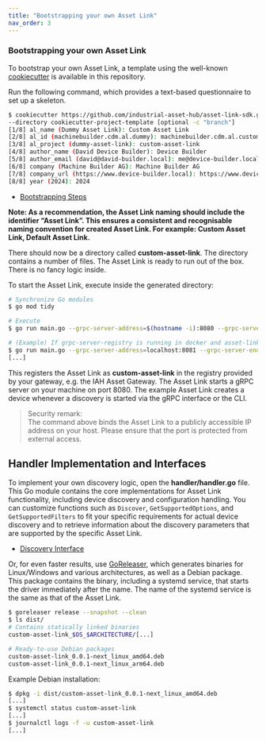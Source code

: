 ```yaml
---
title: "Bootstrapping your own Asset Link"
nav_order: 3
---
```


### Bootstrapping your own Asset Link

To bootstrap your own Asset Link, a template using the well-known
[cookiecutter](https://github.com/cookiecutter/cookiecutter/) is available in this repository.

Run the following command, which provides a text-based questionnaire to set up a skeleton.

```bash
$ cookiecutter https://github.com/industrial-asset-hub/asset-link-sdk.git
--directory cookiecutter-project-template [optional -c "branch"]
[1/8] al_name (Dummy Asset Link): Custom Asset Link
[2/8] al_id (machinebuilder.cdm.al.dummy): machinebuilder.cdm.al.custom
[3/8] al_project (dummy-asset-link): custom-asset-link
[4/8] author_name (David Device Builder): Device Builder
[5/8] author_email (david@david-builder.local): me@device-builder.local
[6/8] company (Machine Builder AG): Machine Builder AG
[7/8] company_url (https://www.device-builder.local): https://www.device-builder.local
[8/8] year (2024): 2024
```
- [Bootstrapping Steps](https://github.com/industrial-asset-hub/asset-link-sdk/tree/main/docs/images/bootstrap-steps.gif)

**Note: As a recommendation, the Asset Link naming should include the identifier “Asset Link”. This ensures a consistent and recognisable naming convention for created Asset Link. For example: Custom Asset Link, Default Asset Link.**

There should now be a directory called **custom-asset-link**.
The directory contains a number of files. The Asset Link is ready to run out of the box.
There is no fancy logic inside.

To start the Asset Link, execute inside the generated directory:

```bash
# Synchronize Go modules
$ go mod tidy

# Execute
$ go run main.go --grpc-server-address=$(hostname -i):8080 --grpc-server-endpoint-address=$(hostname) --grpc-registry-address=localhost:50051

# (Example) If grpc-server-registry is running in docker and asset-link in localhost
$ go run main.go --grpc-server-address=localhost:8081 --grpc-server-endpoint-address=host.docker.internal --grpc-registry-address=localhost:50051
[...]
```

This registers the Asset Link as **custom-asset-link** in the registry provided by your gateway, e.g. the IAH Asset Gateway.
The Asset Link starts a gRPC server on your machine on port 8080. The example Asset Link creates a device whenever a
discovery is started via the gRPC interface or the CLI.

> Security remark:\
> The command above binds the Asset Link to a publicly accessible IP address on your host.
> Please ensure that the port is protected from external access.

## Handler Implementation and Interfaces
To implement your own discovery logic, open the **handler/handler.go** file. This Go module contains the core implementations for Asset Link functionality, including device discovery and configuration handling. You can customize functions such as `Discover`, `GetSupportedOptions`, and `GetSupportedFilters` to fit your specific requirements for actual device discovery and to retrieve information about the discovery parameters that are supported by the specific Asset Link.
- [Discovery Interface](https://github.com/industrial-asset-hub/asset-link-sdk/tree/main/docs/overview.md)

Or, for even faster results, use [GoReleaser](https://goreleaser.com/), which generates binaries for Linux/Windows and
various architectures, as well as a Debian package.
This package contains the binary, including a systemd service, that starts the driver immediately after the name.
The name of the systemd service is the same as that of the Asset Link.

```bash
$ goreleaser release --snapshot --clean
$ ls dist/
# Contains statically linked binaries
custom-asset-link_$OS_$ARCHITECTURE/[...]

# Ready-to-use Debian packages
custom-asset-link_0.0.1-next_linux_amd64.deb
custom-asset-link_0.0.1-next_linux_arm64.deb
```

Example Debian installation:

```bash
$ dpkg -i dist/custom-asset-link_0.0.1-next_linux_amd64.deb
[...]
$ systemctl status custom-asset-link
[...]
$ journalctl logs -f -u custom-asset-link
[...]
```
